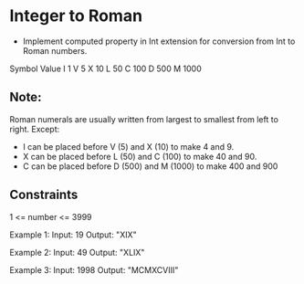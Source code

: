 # Integer to Roman

- Implement computed property in Int extension for conversion from Int to Roman numbers.

Symbol       Value
I                 1
V                5
X               10
L               50
C              100
D              500
M             1000

## Note: 
Roman numerals are usually written from largest to smallest from left to right. Except:
- I can be placed before V (5) and X (10) to make 4 and 9. 
- X can be placed before L (50) and C (100) to make 40 and 90. 
- C can be placed before D (500) and M (1000) to make 400 and 900

## Constraints

1 <= number <= 3999

Example 1:
Input: 19 
Output: "XIX"

Example 2:
Input: 49 
Output: "XLIX"

Example 3:
Input: 1998
Output: "MCMXCVIII"
